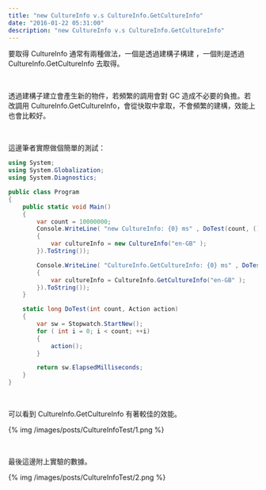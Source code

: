 ```yaml
---
title: "new CultureInfo v.s CultureInfo.GetCultureInfo"
date: "2016-01-22 05:31:00"
description: "new CultureInfo v.s CultureInfo.GetCultureInfo"
---
```



要取得 CultureInfo 通常有兩種做法，一個是透過建構子構建 ，一個則是透過 CultureInfo.GetCultureInfo 去取得。  

<!-- More -->

<br/>


透過建構子建立會產生新的物件，若頻繁的調用會對 GC 造成不必要的負擔。若改調用 CultureInfo.GetCultureInfo，會從快取中拿取，不會頻繁的建構，效能上也會比較好。  

<br/>


這邊筆者實際做個簡單的測試：  

```c#
using System;
using System.Globalization;
using System.Diagnostics;

public class Program
{
    public static void Main()
    {
        var count = 10000000;
        Console.WriteLine( "new CultureInfo: {0} ms" , DoTest(count, () =>
        {
            var cultureInfo = new CultureInfo("en-GB" );
        }).ToString());

        Console.WriteLine( "CultureInfo.GetCultureInfo: {0} ms" , DoTest(count, () =>
        {
            var cultureInfo = CultureInfo.GetCultureInfo("en-GB" );
        }).ToString());
    }

    static long DoTest(int count, Action action)
    {
        var sw = Stopwatch.StartNew();
        for ( int i = 0; i < count; ++i)
        {
            action();
        }

        return sw.ElapsedMilliseconds;
    }
}
```

<br/>


可以看到 CultureInfo.GetCultureInfo 有著較佳的效能。  

{% img /images/posts/CultureInfoTest/1.png %}

<br/>


最後這邊附上實驗的數據。  

{% img /images/posts/CultureInfoTest/2.png %}
